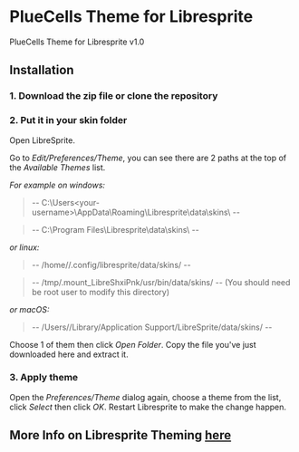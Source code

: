 # PlueCells Theme for Libresprite
PlueCells Theme for Libresprite v1.0

## Installation
### 1. Download the zip file or clone the repository

### 2. Put it in your skin folder
Open LibreSprite.

Go to *Edit/Preferences/Theme*, you can see there are 2 paths at the top of the *Available Themes* list.

*For example on windows:*

> -- C:\Users\<your-username>\AppData\Roaming\Libresprite\data\skins\ --

> -- C:\Program Files\Libresprite\data\skins\ --

*or linux:*

> -- /home/<your-username>/.config/libresprite/data/skins/ --

> -- /tmp/.mount_LibreShxiPnk/usr/bin/data/skins/ -- (You should need be root user to modify this directory)

*or macOS:*

> -- /Users/<your-username>/Library/Application Support/LibreSprite/data/skins/ --  
  
Choose 1 of them then click *Open Folder*. Copy the file you've just downloaded here and extract it.

### 3. Apply theme
Open the *Preferences/Theme* dialog again, choose a theme from the list, click *Select* then click *OK*. Restart Libresprite to make the change happen.
  
## More Info on Libresprite Theming [here](https://github.com/LibreSprite/LibreSprite/blob/master/Theming.md)
